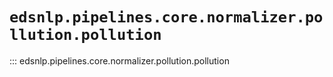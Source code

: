 # `edsnlp.pipelines.core.normalizer.pollution.pollution`

::: edsnlp.pipelines.core.normalizer.pollution.pollution
